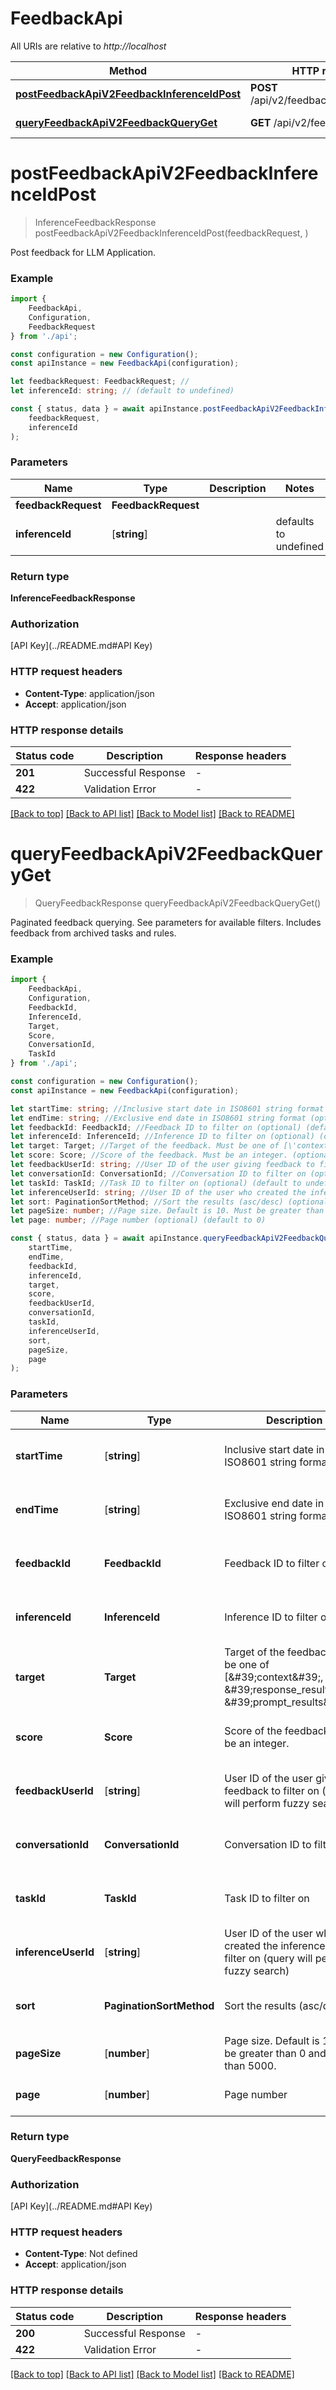 # FeedbackApi

All URIs are relative to *http://localhost*

|Method | HTTP request | Description|
|------------- | ------------- | -------------|
|[**postFeedbackApiV2FeedbackInferenceIdPost**](#postfeedbackapiv2feedbackinferenceidpost) | **POST** /api/v2/feedback/{inference_id} | Post Feedback|
|[**queryFeedbackApiV2FeedbackQueryGet**](#queryfeedbackapiv2feedbackqueryget) | **GET** /api/v2/feedback/query | Query Feedback|

# **postFeedbackApiV2FeedbackInferenceIdPost**
> InferenceFeedbackResponse postFeedbackApiV2FeedbackInferenceIdPost(feedbackRequest, )

Post feedback for LLM Application.

### Example

```typescript
import {
    FeedbackApi,
    Configuration,
    FeedbackRequest
} from './api';

const configuration = new Configuration();
const apiInstance = new FeedbackApi(configuration);

let feedbackRequest: FeedbackRequest; //
let inferenceId: string; // (default to undefined)

const { status, data } = await apiInstance.postFeedbackApiV2FeedbackInferenceIdPost(
    feedbackRequest,
    inferenceId
);
```

### Parameters

|Name | Type | Description  | Notes|
|------------- | ------------- | ------------- | -------------|
| **feedbackRequest** | **FeedbackRequest**|  | |
| **inferenceId** | [**string**] |  | defaults to undefined|


### Return type

**InferenceFeedbackResponse**

### Authorization

[API Key](../README.md#API Key)

### HTTP request headers

 - **Content-Type**: application/json
 - **Accept**: application/json


### HTTP response details
| Status code | Description | Response headers |
|-------------|-------------|------------------|
|**201** | Successful Response |  -  |
|**422** | Validation Error |  -  |

[[Back to top]](#) [[Back to API list]](../README.md#documentation-for-api-endpoints) [[Back to Model list]](../README.md#documentation-for-models) [[Back to README]](../README.md)

# **queryFeedbackApiV2FeedbackQueryGet**
> QueryFeedbackResponse queryFeedbackApiV2FeedbackQueryGet()

Paginated feedback querying. See parameters for available filters. Includes feedback from archived tasks and rules.

### Example

```typescript
import {
    FeedbackApi,
    Configuration,
    FeedbackId,
    InferenceId,
    Target,
    Score,
    ConversationId,
    TaskId
} from './api';

const configuration = new Configuration();
const apiInstance = new FeedbackApi(configuration);

let startTime: string; //Inclusive start date in ISO8601 string format (optional) (default to undefined)
let endTime: string; //Exclusive end date in ISO8601 string format (optional) (default to undefined)
let feedbackId: FeedbackId; //Feedback ID to filter on (optional) (default to undefined)
let inferenceId: InferenceId; //Inference ID to filter on (optional) (default to undefined)
let target: Target; //Target of the feedback. Must be one of [\'context\', \'response_results\', \'prompt_results\'] (optional) (default to undefined)
let score: Score; //Score of the feedback. Must be an integer. (optional) (default to undefined)
let feedbackUserId: string; //User ID of the user giving feedback to filter on (query will perform fuzzy search) (optional) (default to undefined)
let conversationId: ConversationId; //Conversation ID to filter on (optional) (default to undefined)
let taskId: TaskId; //Task ID to filter on (optional) (default to undefined)
let inferenceUserId: string; //User ID of the user who created the inferences to filter on (query will perform fuzzy search) (optional) (default to undefined)
let sort: PaginationSortMethod; //Sort the results (asc/desc) (optional) (default to undefined)
let pageSize: number; //Page size. Default is 10. Must be greater than 0 and less than 5000. (optional) (default to 10)
let page: number; //Page number (optional) (default to 0)

const { status, data } = await apiInstance.queryFeedbackApiV2FeedbackQueryGet(
    startTime,
    endTime,
    feedbackId,
    inferenceId,
    target,
    score,
    feedbackUserId,
    conversationId,
    taskId,
    inferenceUserId,
    sort,
    pageSize,
    page
);
```

### Parameters

|Name | Type | Description  | Notes|
|------------- | ------------- | ------------- | -------------|
| **startTime** | [**string**] | Inclusive start date in ISO8601 string format | (optional) defaults to undefined|
| **endTime** | [**string**] | Exclusive end date in ISO8601 string format | (optional) defaults to undefined|
| **feedbackId** | **FeedbackId** | Feedback ID to filter on | (optional) defaults to undefined|
| **inferenceId** | **InferenceId** | Inference ID to filter on | (optional) defaults to undefined|
| **target** | **Target** | Target of the feedback. Must be one of [\&#39;context\&#39;, \&#39;response_results\&#39;, \&#39;prompt_results\&#39;] | (optional) defaults to undefined|
| **score** | **Score** | Score of the feedback. Must be an integer. | (optional) defaults to undefined|
| **feedbackUserId** | [**string**] | User ID of the user giving feedback to filter on (query will perform fuzzy search) | (optional) defaults to undefined|
| **conversationId** | **ConversationId** | Conversation ID to filter on | (optional) defaults to undefined|
| **taskId** | **TaskId** | Task ID to filter on | (optional) defaults to undefined|
| **inferenceUserId** | [**string**] | User ID of the user who created the inferences to filter on (query will perform fuzzy search) | (optional) defaults to undefined|
| **sort** | **PaginationSortMethod** | Sort the results (asc/desc) | (optional) defaults to undefined|
| **pageSize** | [**number**] | Page size. Default is 10. Must be greater than 0 and less than 5000. | (optional) defaults to 10|
| **page** | [**number**] | Page number | (optional) defaults to 0|


### Return type

**QueryFeedbackResponse**

### Authorization

[API Key](../README.md#API Key)

### HTTP request headers

 - **Content-Type**: Not defined
 - **Accept**: application/json


### HTTP response details
| Status code | Description | Response headers |
|-------------|-------------|------------------|
|**200** | Successful Response |  -  |
|**422** | Validation Error |  -  |

[[Back to top]](#) [[Back to API list]](../README.md#documentation-for-api-endpoints) [[Back to Model list]](../README.md#documentation-for-models) [[Back to README]](../README.md)

